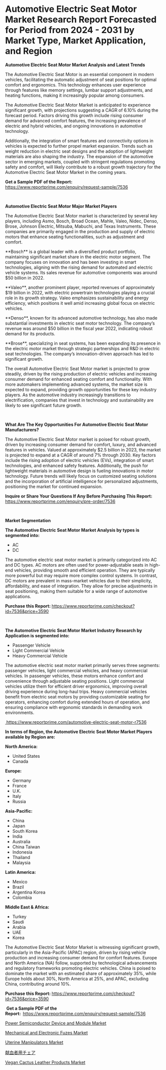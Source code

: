 <p><h1>Automotive Electric Seat Motor Market Research Report Forecasted for Period from 2024 -  2031 by Market Type, Market Application, and Region</h1></p><p><strong>Automotive Electric Seat Motor Market Analysis and Latest Trends</strong></p>
<p><p>The Automotive Electric Seat Motor is an essential component in modern vehicles, facilitating the automatic adjustment of seat positions for optimal comfort and ergonomics. This technology enhances user experience through features like memory settings, lumbar support adjustments, and heating functions, making it increasingly popular among consumers.</p><p>The Automotive Electric Seat Motor Market is anticipated to experience significant growth, with projections suggesting a CAGR of 6.10% during the forecast period. Factors driving this growth include rising consumer demand for advanced comfort features, the increasing prevalence of electric and hybrid vehicles, and ongoing innovations in automotive technology. </p><p>Additionally, the integration of smart features and connectivity options in vehicles is expected to further propel market expansion. Trends such as weight reduction in electric seat designs and the adoption of lightweight materials are also shaping the industry. The expansion of the automotive sector in emerging markets, coupled with stringent regulations promoting safety and comfort, will likely contribute to a robust growth trajectory for the Automotive Electric Seat Motor Market in the coming years.</p></p>
<p><strong>Get a Sample PDF of the Report:&nbsp;</strong> <a href="https://www.reportprime.com/enquiry/request-sample/7536">https://www.reportprime.com/enquiry/request-sample/7536</a></p>
<p>&nbsp;</p>
<p><strong>Automotive Electric Seat Motor Major Market Players</strong></p>
<p><p>The Automotive Electric Seat Motor market is characterized by several key players, including Asmo, Bosch, Broad Ocean, Mahle, Valeo, Nidec, Denso, Brose, Johnson Electric, Mitsuba, Mabuchi, and Texas Instruments. These companies are primarily engaged in the production and supply of electric motors that enhance seating functionalities, such as adjustment and comfort.</p><p>**Bosch** is a global leader with a diversified product portfolio, maintaining significant market share in the electric motor segment. The company focuses on innovation and has been investing in smart technologies, aligning with the rising demand for automated and electric vehicle systems. Its sales revenue for automotive components was around $50 billion in 2022.</p><p>**Valeo**, another prominent player, reported revenues of approximately $19 billion in 2022, with electric powertrain technologies playing a crucial role in its growth strategy. Valeo emphasizes sustainability and energy efficiency, which positions it well amid increasing global focus on electric vehicles.</p><p>**Denso**, known for its advanced automotive technology, has also made substantial investments in electric seat motor technology. The company’s revenue was around $50 billion in the fiscal year 2022, indicating robust demand for its products.</p><p>**Brose**, specializing in seat systems, has been expanding its presence in the electric motor market through strategic partnerships and R&D in electric seat technologies. The company’s innovation-driven approach has led to significant growth.</p><p>The overall Automotive Electric Seat Motor market is projected to grow steadily, driven by the rising production of electric vehicles and increasing consumer demand for enhanced seating comfort and functionality. With more automakers implementing advanced systems, the market size is expected to expand, providing growth opportunities for these key industry players. As the automotive industry increasingly transitions to electrification, companies that invest in technology and sustainability are likely to see significant future growth.</p></p>
<p>&nbsp;</p>
<p><strong>What Are The Key Opportunities For Automotive Electric Seat Motor Manufacturers?</strong></p>
<p><p>The Automotive Electric Seat Motor market is poised for robust growth, driven by increasing consumer demand for comfort, luxury, and advanced features in vehicles. Valued at approximately $2.5 billion in 2023, the market is projected to expand at a CAGR of around 7% through 2030. Key factors include the rising adoption of electric vehicles (EVs), integration of smart technologies, and enhanced safety features. Additionally, the push for lightweight materials in automotive design is fueling innovations in motor technology. Future trends will likely focus on customized seating solutions and the incorporation of artificial intelligence for personalized adjustments, positioning the market for continued expansion.</p></p>
<p><strong>Inquire or Share Your Questions If Any Before Purchasing This Report:</strong> <a href="https://www.reportprime.com/enquiry/pre-order/7536">https://www.reportprime.com/enquiry/pre-order/7536</a></p>
<p>&nbsp;</p>
<p><strong>Market Segmentation</strong></p>
<p><strong>The Automotive Electric Seat Motor Market Analysis by types is segmented into:</strong></p>
<p><ul><li>AC</li><li>DC</li></ul></p>
<p><p>The automotive electric seat motor market is primarily categorized into AC and DC types. AC motors are often used for power-adjustable seats in high-end vehicles, providing smooth and efficient operation. They are typically more powerful but may require more complex control systems. In contrast, DC motors are prevalent in mass-market vehicles due to their simplicity, affordability, and ease of integration. They allow for precise adjustments in seat positioning, making them suitable for a wide range of automotive applications.</p></p>
<p><strong>Purchase this Report:&nbsp;</strong><a href="https://www.reportprime.com/checkout?id=7536&price=3590">https://www.reportprime.com/checkout?id=7536&price=3590</a></p>
<p>&nbsp;</p>
<p><strong>The Automotive Electric Seat Motor Market Industry Research by Application is segmented into:</strong></p>
<p><ul><li>Passenger Vehicle</li><li>Light Commercial Vehicle</li><li>Heavy Commercial Vehicle</li></ul></p>
<p><p>The automotive electric seat motor market primarily serves three segments: passenger vehicles, light commercial vehicles, and heavy commercial vehicles. In passenger vehicles, these motors enhance comfort and convenience through adjustable seating positions. Light commercial vehicles utilize them for efficient driver ergonomics, improving overall driving experience during long-haul trips. Heavy commercial vehicles benefit from electric seat motors by providing customizable seating for operators, enhancing comfort during extended hours of operation, and ensuring compliance with ergonomic standards in demanding work environments.</p></p>
<p><a href="https://www.reportprime.com/automotive-electric-seat-motor-r7536">&nbsp;https://www.reportprime.com/automotive-electric-seat-motor-r7536</a></p>
<p><strong>In terms of Region, the Automotive Electric Seat Motor Market Players available by Region are:</strong></p>
<p>
    <p> <strong> North America: </strong>
        <ul>
            <li>United States</li>
            <li>Canada</li>
        </ul>
        </p> 
    <p> <strong> Europe: </strong>
        <ul>
            <li>Germany</li>
            <li>France</li>
            <li>U.K.</li>
            <li>Italy</li>
            <li>Russia</li>
        </ul>
        </p> 
    <p> <strong> Asia-Pacific: </strong>
        <ul>
            <li>China</li>
            <li>Japan</li>
            <li>South Korea</li>
            <li>India</li>
            <li>Australia</li>
            <li>China Taiwan</li>
            <li>Indonesia</li>
            <li>Thailand</li>
            <li>Malaysia</li>
        </ul>
        </p> 
    <p> <strong> Latin America: </strong>
        <ul>
            <li>Mexico</li>
            <li>Brazil</li>
            <li>Argentina Korea</li>
            <li>Colombia</li>
        </ul>
        </p> 
    <p> <strong> Middle East & Africa: </strong>
        <ul>
            <li>Turkey</li>
            <li>Saudi</li>
            <li>Arabia</li>
            <li>UAE</li>
            <li>Korea</li>
        </ul>
    </p>
    </p>
<p><p>The Automotive Electric Seat Motor Market is witnessing significant growth, particularly in the Asia-Pacific (APAC) region, driven by rising vehicle production and increasing consumer demand for comfort features. Europe and North America (NA) follow, supported by technological advancements and regulatory frameworks promoting electric vehicles. China is poised to dominate the market with an estimated share of approximately 35%, while Europe holds about 30%, North America at 25%, and APAC, excluding China, contributing around 10%.</p></p>
<p><strong>Purchase this Report: </strong><a href="https://www.reportprime.com/checkout?id=7536&price=3590">https://www.reportprime.com/checkout?id=7536&price=3590</a></p>
<p>&nbsp;<strong>Get a Sample PDF of the Report:&nbsp;&nbsp;</strong><a href="https://www.reportprime.com/enquiry/request-sample/7536">https://www.reportprime.com/enquiry/request-sample/7536</a></p>
<p><strong></strong></p>
<p><p><a href="https://medium.com/@hskdk2672/navigating-the-power-semiconductor-device-and-module-market-expert-analysis-and-market-forecast-554751222a06">Power Semiconductor Device and Module Market</a></p><p><a href="https://github.com/KamrulHadi87/Market-Research-Report-List-1/blob/main/mechanical-and-electronic-fuzes-market.md">Mechanical and Electronic Fuzes Market</a></p><p><a href="https://www.linkedin.com/pulse/uterine-manipulators-market-trends-detailed-study-its-segmentation-j4tte?trackingId=LkCi%2BVG1S2CLfzntFdfRKA%3D%3D">Uterine Manipulators Market</a></p><p><a href="https://medium.com/@rosaleen41t7a/blood-donor-chairs-market-%E3%81%AE%E3%82%B0%E3%83%AD%E3%83%BC%E3%83%90%E3%83%AB%E5%B8%82%E5%A0%B4%E6%A6%82%E8%A6%81%E3%81%AF-%E4%B8%96%E7%95%8C%E3%81%8A%E3%82%88%E3%81%B3%E4%B8%BB%E8%A6%81%E5%B8%82%E5%A0%B4%E3%81%AB%E3%81%8A%E3%81%91%E3%82%8B%E6%A5%AD%E7%95%8C%E3%81%AB%E5%BD%B1%E9%9F%BF%E3%82%92%E4%B8%8E%E3%81%88%E3%82%8B%E4%B8%BB%E8%A6%81%E3%81%AA%E3%83%88%E3%83%AC%E3%83%B3%E3%83%89%E3%81%AB%E3%81%A4%E3%81%84%E3%81%A6-%E7%8B%AC%E8%87%AA%E3%81%AE%E8%A6%96%E7%82%B9%E3%82%92%E6%8F%90%E4%BE%9B%E3%81%97%E3%81%BE%E3%81%99-0622baf0a1e1">献血者用チェア</a></p><p><a href="https://issuu.com/reportprime-2/docs/vegan-cactus-leather-products-marke_d306507c594784">Vegan Cactus Leather Products Market</a></p></p>